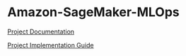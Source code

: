 # Amazon-SageMaker-MLOps

[Project Documentation](https://drive.google.com/file/d/1tZTKj6wIv1CUgIPGWnbHONNWk2u4Yr3b/view?usp=sharing)

[Project Implementation Guide](https://drive.google.com/file/d/1B4__cDHKAEeCaxqOp1k6LHfEPxsFWgCA/view?usp=drive_link)
